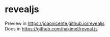 # revealjs
Preview in https://joaovicente.github.io/revealjs<br>
Docs in https://github.com/hakimel/reveal.js
